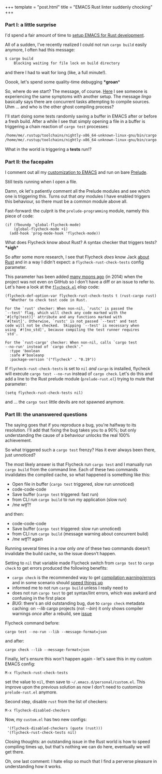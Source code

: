 +++
template = "post.html"
title = "EMACS Rust linter suddenly chocking"
+++

### <a name="part_i"></a>Part I: a little surprise

I'd spend a fair amount of time to [setup EMACS for Rust development](https://github.com/apiraino/emacs_reference/blob/master/guide.md#rust-specific-setup).

All of a sudden, I've recently realized I could not run `cargo build` easily anymore, I often had this message:
``` bash
$ cargo build
    Blocking waiting for file lock on build directory
```
and there I had to wait for long (like, a full minute!).

Ooook, let's spend some quality-time debugging **\*groan***

So, where do we start? The message, of course. [Here](https://github.com/rust-lang/rust-mode/issues/181#issuecomment-319161568) I see someone is experiencing the same symptoms with another setup. The message _lingo_ basically says there are concurrent tasks attempting to compile sources. Uhm ... and who is the other ghost compiling process?

I'll start doing some tests randomly saving a buffer in EMACS after or before a fresh build. After a while I see that simply opening a file in a buffer is triggering a chain reaction of `cargo test` processes:
``` bash
/home/me/.rustup/toolchains/nightly-x86_64-unknown-linux-gnu/bin/cargo test --no-run --bin my_rust_project --message-format=json
/home/me/.rustup/toolchains/nightly-x86_64-unknown-linux-gnu/bin/cargo test --no-run --lib --message-format=json
```

What in the world is triggering a **tests** run!?

### <a name="part_ii"></a>Part II: the facepalm

I comment out all my [customization to EMACS](https://github.com/apiraino/emacs_reference/blob/master/.emacs.d/personal/jman.el) and run on bare [Prelude](https://github.com/bbatsov/prelude).

Still tests running when I open a file.

Damn, ok let's patiently comment all the Prelude modules and see which one is triggering this. Turns out that *any* modules I have enabled triggers this behaviour, so there must be a common module above all.

Fast-forward: the culprit is the `prelude-programming` module, namely this piece of code:
``` elisp
(if (fboundp 'global-flycheck-mode)
    (global-flycheck-mode +1)
  (add-hook 'prog-mode-hook 'flycheck-mode))
```
What does Flycheck know about Rust? A syntax checker that triggers tests? **\*sigh***

So after some more research, I see that Flycheck *does* know Jack [about Rust](http://www.flycheck.org/en/latest/languages.html#rust) and in a way I didn't expect: a `flycheck-rust-check-tests` config parameter.

This parameter has been added [many moons ago](https://github.com/flycheck/flycheck/blob/7a7a358b6232cff6a2f0f80f8c8b314e505b8c56/CHANGES.old#L376) (in 2014) when the project was not even on GitHub so I don't have a diff or an issue to refer to. Let's have a look at the [`flycheck.el`](https://github.com/flycheck/flycheck/blob/master/flycheck.el#L9477) elisp code:
``` elisp
(flycheck-def-option-var flycheck-rust-check-tests t (rust-cargo rust)
  "Whether to check test code in Rust.

For the `rust' checker: When non-nil, `rustc' is passed the
`--test' flag, which will check any code marked with the
`#[cfg(test)]' attribute and any functions marked with
`#[test]'. Otherwise, `rustc' is not passed `--test' and test
code will not be checked.  Skipping `--test' is necessary when
using `#![no_std]', because compiling the test runner requires
`std'.

For the `rust-cargo' checker: When non-nil, calls `cargo test
--no-run' instead of `cargo check'."
  :type 'boolean
  :safe #'booleanp
  :package-version '("flycheck" . "0.19"))
```

If `flycheck-rust-check-tests` is set to `nil` *and* `cargo` is installed, flycheck will execute `cargo test --no-run` instead of `cargo check`. Let's do this and add a line to the Rust prelude module (`prelude-rust.el`) trying to mute that parameter:
``` elisp
(setq flycheck-rust-check-tests nil)
```
and ... the `cargo test` little devils are not spawned anymore.

### <a name="part_iii"></a>Part III: the unanswered questions

The saying goes that if you reproduce a bug, you're halfway to its resolution. I'll add that fixing the bug takes you to a 90%; but only understanding the cause of a behaviour unlocks the real 100% achievement.

So what triggered such a `cargo test` frenzy? Has it ever always been there, just unnoticed?

The most likely answer is that Flycheck run `cargo test` and I manually run `cargo build` from the command line. Each of these two commands invalidates the compiled cache, so what happened is something like this:
- Open file in buffer (`cargo test` triggered, slow run unnoticed)
- code-code-code
- Save buffer (`cargo test` triggered: fast run)
- from CLI run `cargo build` to run my application (slow run)
- _/me wtf?!_

and then:
- code-code-code
- Save buffer (`cargo test` triggered: slow run unnoticed)
- from CLI run `cargo build` (message warning about concurrent build)
- _/me wtf?!_ again

Running several times in a row only *one* of these two commands doesn't invalidate the build cache, so the issue doesn't happen.

Setting to `nil` that variable made Flycheck switch from `cargo test` to `cargo check` to get errors produced the following benefits:
* `cargo check` is the recommended way to get [compilation warning/errors](https://github.com/flycheck/flycheck/pull/1289) and in some scenario should [speed things up](https://blog.rust-lang.org/2017/03/16/Rust-1.16.html)
* informed me to not run `cargo build` unless I really need to
* does not run `cargo test` to get syntax/lint errors, which was awkard and confusing in the first place
* *BUG*: there's an old outstanding bug, due to `cargo check` metadata caching: on _--lib_ cargo projects (not _--bin_) it only shows compiler warnings _once_ after a rebuild, see [issue](https://github.com/rust-lang/cargo/issues/3624)

Flycheck command before:

    cargo test --no-run --lib --message-format=json

and after:

    cargo check --lib --message-format=json

Finally, let's ensure this won't happen again - let's save this in my custom EMACS config:

    M-x flycheck-rust-check-tests

set the value to `nil`, then save to `~/.emacs.d/personal/custom.el`. This improve upon the previous solution as now I don't need to customize `prelude-rust.el` anymore.

Second step, disable `rust` from the list of checkers:

    M-x flycheck-disabled-checkers

Now, my `custom.el` has two new configs:
``` elisp
 '(flycheck-disabled-checkers (quote (rust)))
 '(flycheck-rust-check-tests nil)
```

Closing thoughts: an outstanding issue in the Rust world is how to speed compiling times up, but that's nothing we can do here, eventually we will get there.

Oh, one last comment: I hate elisp so much that I find a perverse pleasure in understanding how it works.
